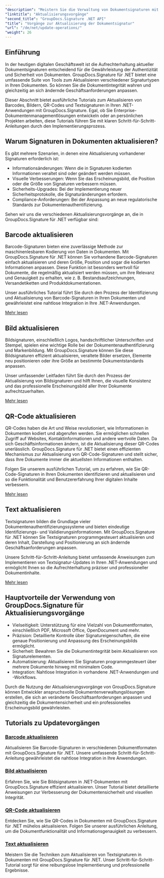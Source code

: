 ```yaml
---
"description": "Meistern Sie die Verwaltung von Dokumentsignaturen mit umfassenden Tutorials zum Aktualisieren von Barcode-, Bild-, QR-Code- und Textsignaturen mit GroupDocs.Signature für .NET. Verbessern Sie mühelos die Sicherheit und Dokumentenintegrität."
"linktitle": "Aktualisierungsvorgänge"
"second_title": "GroupDocs.Signature .NET API"
"title": "Vorgänge zur Aktualisierung der Dokumentsignatur"
"url": "/de/net/update-operations/"
"weight": 26
---
```


## Einführung

In der heutigen digitalen Geschäftswelt ist die Aufrechterhaltung aktueller Dokumentsignaturen entscheidend für die Gewährleistung der Authentizität und Sicherheit von Dokumenten. GroupDocs.Signature für .NET bietet eine umfassende Suite von Tools zum Aktualisieren verschiedener Signaturtypen in Ihren Dokumenten. So können Sie die Dokumentintegrität wahren und gleichzeitig an sich ändernde Geschäftsanforderungen anpassen.

Dieser Abschnitt bietet ausführliche Tutorials zum Aktualisieren von Barcodes, Bildern, QR-Codes und Textsignaturen in Ihren .NET-Anwendungen mit GroupDocs.Signature. Egal, ob Sie Enterprise-Dokumentenmanagementlösungen entwickeln oder an persönlichen Projekten arbeiten, diese Tutorials führen Sie mit klaren Schritt-für-Schritt-Anleitungen durch den Implementierungsprozess.

## Warum Signaturen in Dokumenten aktualisieren?

Es gibt mehrere Szenarien, in denen eine Aktualisierung vorhandener Signaturen erforderlich ist:

- Informationsänderungen: Wenn die in Signaturen kodierten Informationen veraltet sind oder geändert werden müssen.
- Visuelle Verbesserungen: Wenn Sie das Erscheinungsbild, die Position oder die Größe von Signaturen verbessern müssen.
- Sicherheits-Upgrades: Bei der Implementierung neuer Sicherheitsprotokolle, die Signaturänderungen erfordern.
- Compliance-Anforderungen: Bei der Anpassung an neue regulatorische Standards zur Dokumentenauthentifizierung.

Sehen wir uns die verschiedenen Aktualisierungsvorgänge an, die in GroupDocs.Signature für .NET verfügbar sind:

## Barcode aktualisieren
Barcode-Signaturen bieten eine zuverlässige Methode zur maschinenlesbaren Kodierung von Daten in Dokumenten. Mit GroupDocs.Signature für .NET können Sie vorhandene Barcode-Signaturen einfach aktualisieren und deren Größe, Position und sogar die kodierten Informationen anpassen. Diese Funktion ist besonders wertvoll für Dokumente, die regelmäßig aktualisiert werden müssen, um ihre Relevanz und Genauigkeit zu erhalten, wie z. B. Bestandsaufzeichnungen, Versandetiketten und Produktdokumentationen.

Unser ausführliches Tutorial führt Sie durch den Prozess der Identifizierung und Aktualisierung von Barcode-Signaturen in Ihren Dokumenten und gewährleistet eine nahtlose Integration in Ihre .NET-Anwendungen.

[Mehr lesen](./update-barcode/)

## Bild aktualisieren
Bildsignaturen, einschließlich Logos, handschriftlicher Unterschriften und Stempel, spielen eine wichtige Rolle bei der Dokumentenauthentifizierung und Markenbildung. Mit GroupDocs.Signature können Sie diese Bildsignaturen effizient aktualisieren, veraltete Bilder ersetzen, Elemente neu positionieren oder ihre Größe an bestimmte Dokumentstandards anpassen.

Unser umfassender Leitfaden führt Sie durch den Prozess der Aktualisierung von Bildsignaturen und hilft Ihnen, die visuelle Konsistenz und das professionelle Erscheinungsbild aller Ihrer Dokumente aufrechtzuerhalten.

[Mehr lesen](./update-image/)

## QR-Code aktualisieren
QR-Codes haben die Art und Weise revolutioniert, wie Informationen in Dokumenten kodiert und abgerufen werden. Sie ermöglichen schnellen Zugriff auf Websites, Kontaktinformationen und andere wertvolle Daten. Da sich Geschäftsinformationen ändern, ist die Aktualisierung dieser QR-Codes unerlässlich. GroupDocs.Signature für .NET bietet einen effizienten Mechanismus zur Aktualisierung von QR-Code-Signaturen und stellt sicher, dass Ihre Dokumente immer die aktuellsten Informationen enthalten.

Folgen Sie unserem ausführlichen Tutorial, um zu erfahren, wie Sie QR-Code-Signaturen in Ihren Dokumenten identifizieren und aktualisieren und so die Funktionalität und Benutzererfahrung Ihrer digitalen Inhalte verbessern.

[Mehr lesen](./update-qr-code/)

## Text aktualisieren
Textsignaturen bilden die Grundlage vieler Dokumentenauthentifizierungssysteme und bieten eindeutige Identifizierungs- und Validierungsinformationen. Mit GroupDocs.Signature für .NET können Sie Textsignaturen programmgesteuert aktualisieren und deren Inhalt, Darstellung und Positionierung an sich ändernde Geschäftsanforderungen anpassen.

Unsere Schritt-für-Schritt-Anleitung bietet umfassende Anweisungen zum Implementieren von Textsignatur-Updates in Ihren .NET-Anwendungen und ermöglicht Ihnen so die Aufrechterhaltung präziser und professioneller Dokumentinhalte.

[Mehr lesen](./update-text/)

## Hauptvorteile der Verwendung von GroupDocs.Signature für Aktualisierungsvorgänge

- Vielseitigkeit: Unterstützung für eine Vielzahl von Dokumentformaten, einschließlich PDF, Microsoft Office, OpenDocument und mehr.
- Präzision: Detaillierte Kontrolle über Signatureigenschaften, die eine genaue Positionierung und Anpassung des Erscheinungsbilds ermöglicht.
- Sicherheit: Bewahren Sie die Dokumentintegrität beim Aktualisieren von Signaturelementen.
- Automatisierung: Aktualisieren Sie Signaturen programmgesteuert über mehrere Dokumente hinweg mit minimalem Code.
- Integration: Nahtlose Integration in vorhandene .NET-Anwendungen und -Workflows.

Durch die Nutzung der Aktualisierungsvorgänge von GroupDocs.Signature können Entwickler anspruchsvolle Dokumentenverwaltungslösungen erstellen, die sich an veränderte Geschäftsanforderungen anpassen und gleichzeitig die Dokumentensicherheit und ein professionelles Erscheinungsbild gewährleisten.

## Tutorials zu Updatevorgängen
### [Barcode aktualisieren](./update-barcode/)
Aktualisieren Sie Barcode-Signaturen in verschiedenen Dokumentformaten mit GroupDocs.Signature für .NET. Unsere umfassende Schritt-für-Schritt-Anleitung gewährleistet die nahtlose Integration in Ihre Anwendungen.

### [Bild aktualisieren](./update-image/)
Erfahren Sie, wie Sie Bildsignaturen in .NET-Dokumenten mit GroupDocs.Signature effizient aktualisieren. Unser Tutorial bietet detaillierte Anweisungen zur Verbesserung der Dokumentensicherheit und visuellen Integrität.

### [QR-Code aktualisieren](./update-qr-code/)
Entdecken Sie, wie Sie QR-Codes in Dokumenten mit GroupDocs.Signature für .NET mühelos aktualisieren. Folgen Sie unserer ausführlichen Anleitung, um die Dokumentfunktionalität und Informationsgenauigkeit zu verbessern.

### [Text aktualisieren](./update-text/)
Meistern Sie die Techniken zum Aktualisieren von Textsignaturen in Dokumenten mit GroupDocs.Signature für .NET. Unser Schritt-für-Schritt-Tutorial sorgt für eine reibungslose Implementierung und professionelle Ergebnisse.